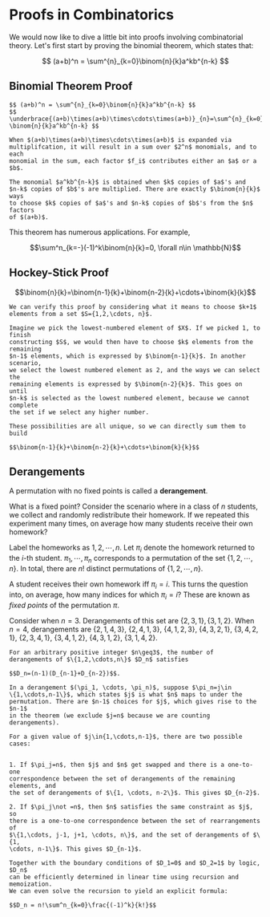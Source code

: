 # Proofs in Combinatorics
We would now like to dive a little bit into proofs involving combinatorial
theory. Let's first start by proving the binomial theorem, which states
that:

$$ (a+b)^n = \sum^{n}_{k=0}\binom{n}{k}a^kb^{n-k} $$

## Binomial Theorem Proof

```{admonition} Proof
$$ (a+b)^n = \sum^{n}_{k=0}\binom{n}{k}a^kb^{n-k} $$
$$ \underbrace{(a+b)\times(a+b)\times\cdots\times(a+b)}_{n}=\sum^{n}_{k=0}
\binom{n}{k}a^kb^{n-k} $$

When $(a+b)\times(a+b)\times\cdots\times(a+b)$ is expanded via
multiplifcation, it will result in a sum over $2^n$ monomials, and to each
monomial in the sum, each factor $f_i$ contributes either an $a$ or a $b$.

The monomial $a^kb^{n-k}$ is obtained when $k$ copies of $a$'s and
$n-k$ copies of $b$'s are multiplied. There are exactly $\binom{n}{k}$ ways
to choose $k$ copies of $a$'s and $n-k$ copies of $b$'s from the $n$ factors
of $(a+b)$.

```

This theorem has numerous applications. For example,

$$\sum^n_{k=-}(-1)^k\binom{n}{k}=0, \forall n\in \mathbb{N}$$

## Hockey-Stick Proof

$$\binom{n}{k}=\binom{n-1}{k}+\binom{n-2}{k}+\cdots+\binom{k}{k}$$

```{admonition} Proof
We can verify this proof by considering what it means to choose $k+1$
elements from a set $S={1,2,\cdots, n}$.

Imagine we pick the lowest-numbered element of $X$. If we picked 1, to finish
constructing $S$, we would then have to choose $k$ elements from the remaining
$n-1$ elements, which is expressed by $\binom{n-1}{k}$. In another scenario,
we select the lowest numbered element as 2, and the ways we can select the
remaining elements is expressed by $\binom{n-2}{k}$. This goes on until 
$n-k$ is selected as the lowest numbered element, because we cannot complete
the set if we select any higher number.

These possibilities are all unique, so we can directly sum them to build

$$\binom{n-1}{k}+\binom{n-2}{k}+\cdots+\binom{k}{k}$$
```

## Derangements

A permutation with no fixed points is called a **derangement**.

What is a fixed point? Consider the scenario where in a class of $n$
students, we collect and randomly redistribute their homework. If we repeated
this experiment many times, on average how many students receive their own
homework?

Label the homeworks as $1, 2, \cdots, n$. Let $\pi_i$ denote the homework
returned to the $i$-th student. $\pi_1, \cdots, \pi_n$ corresponds to a
permutation of the set $\{1, 2, \cdots, n\}$. In total, there are $n!$
distinct permutations of $\{1, 2, \cdots, n\}$.

A student receives their own homework iff $\pi_i=i$. This turns the question
into, on average, how many indices for which $\pi_i=i$? These are known as
*fixed points* of the permutation $\pi$.

Consider when $n=3$. Derangements of this set are $\{2, 3, 1\}, \{3,1,2\}$.
When $n=4$, derangements are $\{2,1,4,3\},$ $\{2,4,1,3\},$ $\{4,1,2,3\},$
$\{4,3,2,1\},$ $\{3,4,2,1\},$ $\{2,3,4,1\},$ $\{3,4,1,2\},$ $\{4,3,1,2\},$
$\{3,1,4,2\}$.

```{admonition} Theorem
For an arbitrary positive integer $n\geq3$, the number of
derangements of $\{1,2,\cdots,n\}$ $D_n$ satisfies

$$D_n=(n-1)(D_{n-1}+D_{n-2})$$.
```

```{admonition} Proof
In a derangement $(\pi_1, \cdots, \pi_n)$, suppose $\pi_n=j\in
\{1,\cdots,n-1\}$, which states $j$ is what $n$ maps to under the
permutation. There are $n-1$ choices for $j$, which gives rise to the $n-1$
in the theorem (we exclude $j=n$ because we are counting derangements).

For a given value of $j\in{1,\cdots,n-1}$, there are two possible cases:


1. If $\pi_j=n$, then $j$ and $n$ get swapped and there is a one-to-one
correspondence between the set of derangements of the remaining elements, and
the set of derangements of $\{1, \cdots, n-2\}$. This gives $D_{n-2}$.

2. If $\pi_j\not =n$, then $n$ satisfies the same constraint as $j$, so
there is a one-to-one correspondence between the set of rearrangements of
$\{1,\cdots, j-1, j+1, \cdots, n\}$, and the set of derangements of $\{1,
\cdots, n-1\}$. This gives $D_{n-1}$.

Together with the boundary conditions of $D_1=0$ and $D_2=1$ by logic, $D_n$
can be efficiently determined in linear time using recursion and memoization.
We can even solve the recursion to yield an explicit formula:

$$D_n = n!\sum^n_{k=0}\frac{(-1)^k}{k!}$$
```